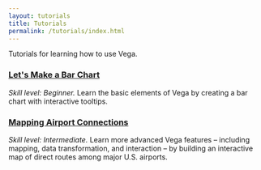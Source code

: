 ```yaml
---
layout: tutorials
title: Tutorials
permalink: /tutorials/index.html
---
```


Tutorials for learning how to use Vega.

### [Let's Make a Bar Chart](bar-chart/)

_Skill level: Beginner._ Learn the basic elements of Vega by creating a bar chart with interactive tooltips.


### [Mapping Airport Connections](airports/)

_Skill level: Intermediate._ Learn more advanced Vega features &ndash; including mapping, data transformation, and interaction &ndash; by building an interactive map of direct routes among major U.S. airports.
